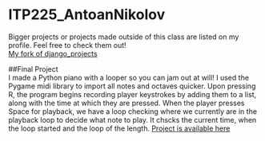 # ITP225_AntoanNikolov  
Bigger projects or projects made outside of this class are listed on my profile. Feel free to check them out!  
[My fork of django_projects](https://github.com/AntoanNikolov/django_projects_fork)  

##Final Project  
I made a Python piano with a looper so you can jam out at will! I used the Pygame midi library to import all notes and octaves quicker. Upon pressing R, the program begins recording player keystrokes by adding them to a list, along with the time at which they are pressed. When the player presses Space for playback, we have a loop checking where we currently are in the playback loop to decide what note to play. It  chscks the current time, when the loop started and the loop of the length. [Project is available here](https://github.com/AntoanNikolov/Python-Piano-with-Looper)

